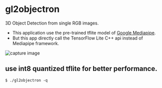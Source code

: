 # gl2objectron
3D Object Detection from single RGB images.
- This application use the pre-trained tflite model of [Google Mediapipe](https://github.com/google/mediapipe/tree/master/mediapipe/models).
- But this app directly call the TensorFlow Lite C++ api instead of  Mediapipe framework.


 ![capture image](gl2objectron_mov.gif "capture image")


## use int8 quantized tflite for better performance.
```
$ ./gl2objectron -q


